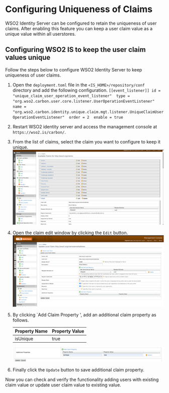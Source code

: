 # Configuring Uniqueness of Claims

WSO2 Identity Server can be configured to retain the uniqueness of user claims.
After enabling this feature you can keep a user claim value as a unique value within all userstores.

## Configuring WSO2 IS to keep the user claim values unique

Follow the steps below to configure WSO2 Identity Server to keep uniqueness of user claims.

1.	Open the `deployment.toml` file in the `<IS_HOME>/repository/conf` directory and add the following configuration.
        ```
       [[event_listener]] id = "unique_claim_user_operation_event_listener" 
       type = "org.wso2.carbon.user.core.listener.UserOperationEventListener"
       name = "org.wso2.carbon.identity.unique.claim.mgt.listener.UniqueClaimUserOperationEventListener" 
       order = 2 
       enable = true
        ```
2.	Restart WSO2 identity server and access the management console at `https://wso2.is/carbon/`. 

3.  From the list of claims, select the claim you want to configure to keep it unique.
    ![select-claim-from-list](../assets/img/learn/multi-attribute-login/select-claim-from-list.png)
    
4. Open the claim edit window by clicking the `Edit` button.
   ![claim-edite-window](../assets/img/learn/multi-attribute-login/claim-edite-window.png)
   
5. By clicking `Add Claim Property ', add an additional claim property as follows.
        <table>
        <thead>
            <tr class="header">
                <th>Property Name</th>
                <th>Property Value</th>
            </tr>
        </thead>
        <tbody>
            <tr class="odd">
                <td>isUnique</td>
                <td>true</td>
            </tr>
        </tbody>
    </table>

   ![additional-claim-properties](../assets/img/learn/multi-attribute-login/additional-claim-properties.png)

6. Finally click the `Update` button to save additional claim property. 

Now you can check and verify the functionality adding users with existing claim value or update user claim value to existing value.


